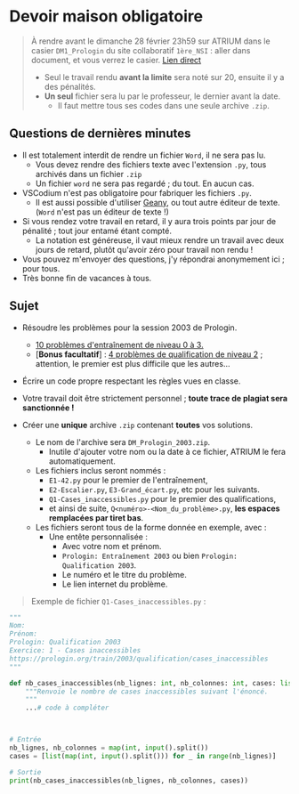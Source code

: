 # Devoir maison obligatoire

> À rendre avant le dimanche 28 février 23h59 sur ATRIUM dans le casier `DM1_Prologin` du site collaboratif `1ère_NSI` : aller dans document, et vous verrez le casier. [Lien direct](https://www.atrium-sud.fr/group/1ere_nsi-395127/documents)
> * Seul le travail rendu **avant la limite** sera noté sur 20, ensuite il y a des pénalités.
> * **Un seul** fichier sera lu par le professeur, le dernier avant la date.
>   * Il faut mettre tous ses codes dans une seule archive `.zip`.

## Questions de dernières minutes
* Il est totalement interdit de rendre un fichier `Word`, il ne sera pas lu.
    * Vous devez rendre des fichiers texte avec l'extension `.py`, tous archivés dans un fichier `.zip`
    * Un fichier `word` ne sera pas regardé ; du tout. En aucun cas.
* VSCodium n'est pas obligatoire pour fabriquer les fichiers `.py`.
    * Il est aussi possible d'utiliser [Geany](https://www.geany.org/download/releases/), ou tout autre éditeur de texte. (`Word` n'est pas un éditeur de texte !)
* Si vous rendez votre travail en retard, il y aura trois points par jour de pénalité ; tout jour entamé étant compté.
    * La notation est généreuse, il vaut mieux rendre un travail avec deux jours de retard, plutôt qu'avoir zéro pour travail non rendu !
* Vous pouvez m'envoyer des questions, j'y répondrai anonymement ici ; pour tous.
* Très bonne fin de vacances à tous.

## Sujet
* Résoudre les problèmes pour la session 2003 de Prologin.
    * [10 problèmes d'entraînement de niveau 0 à 3.](https://prologin.org/train/2003/semifinal)
    * [**Bonus facultatif**] : [4 problèmes de qualification de niveau 2](https://prologin.org/train/2003/qualification) ; attention, le premier est plus difficile que les autres...

* Écrire un code propre respectant les règles vues en classe.

* Votre travail doit être strictement personnel ; **toute trace de plagiat sera sanctionnée !**

* Créer une **unique** archive `.zip` contenant **toutes** vos solutions.
    * Le nom de l'archive sera `DM_Prologin_2003.zip`.
        * Inutile d'ajouter votre nom ou la date à ce fichier, ATRIUM le fera automatiquement.
    * Les fichiers inclus seront nommés :
        * `E1-42.py` pour le premier de l'entraînement,
        * `E2-Escalier.py`, `E3-Grand_écart.py`, etc pour les suivants.
        * `Q1-Cases_inaccessibles.py` pour le premier des qualifications,
        * et ainsi de suite, `Q<numéro>-<Nom_du_problème>.py`, **les espaces remplacées par tiret bas**.
    * Les fichiers seront tous de la forme donnée en exemple, avec :
        * Une entête personnalisée :
            * Avec votre nom et prénom.
            * `Prologin: Entraînement 2003` ou bien `Prologin: Qualification 2003`.
            * Le numéro et le titre du problème.
            * Le lien internet du problème.

> Exemple de fichier `Q1-Cases_inaccessibles.py` :

```py
"""
Nom:
Prénom:
Prologin: Qualification 2003
Exercice: 1 - Cases inaccessibles
https://prologin.org/train/2003/qualification/cases_inaccessibles
"""

def nb_cases_inaccessibles(nb_lignes: int, nb_colonnes: int, cases: list) -> int:
    """Renvoie le nombre de cases inaccessibles suivant l'énoncé.
    """
    ...# code à compléter



# Entrée
nb_lignes, nb_colonnes = map(int, input().split())
cases = [list(map(int, input().split())) for _ in range(nb_lignes)]

# Sortie
print(nb_cases_inaccessibles(nb_lignes, nb_colonnes, cases))

```

